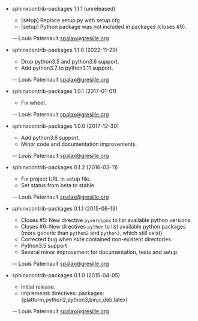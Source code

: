 * sphinxcontrib-packages 1.1.1 (unreleased)

    * [setup] Replace setup.py with setup.cfg
    * [setup] Python package was not included in packages (closes #9).

    -- Louis Paternault <spalax@gresille.org>

* sphinxcontrib-packages 1.1.0 (2022-11-29)

    * Drop python3.5 and python3.6 support.
    * Add python3.7 to python3.11 support.

    -- Louis Paternault <spalax@gresille.org>

* sphinxcontrib-packages 1.0.1 (2017-01-01)

    * Fix wheel.

    -- Louis Paternault <spalax@gresille.org>

* sphinxcontrib-packages 1.0.0 (2017-12-30)

    * Add python3.6 support.
    * Minor code and documentation improvements.

    -- Louis Paternault <spalax@gresille.org>

* sphinxcontrib-packages 0.1.2 (2016-03-11)

    * Fix project URL in setup file.
    * Set status from beta to stable.

    -- Louis Paternault <spalax@gresille.org>

* sphinxcontrib-packages 0.1.1 (2015-06-13)

    * Closes #5: New directive ``pyversions`` to list available python versions.
    * Closes #6: New directives ``python`` to list available python packages
      (more generic than ``python2`` and ``python3``, which still exist).
    * Corrected bug when ``PATH`` contained non-existent directories.
    * Python3.5 support
    * Several minor improvement for documentation, tests and setup.

    -- Louis Paternault <spalax@gresille.org>

* sphinxcontrib-packages 0.1.0 (2015-04-05)

    * Initial release.
    * Implements directives: packages:{platform,python2,python3,bin,c,deb,latex}

    -- Louis Paternault <spalax@gresille.org>
